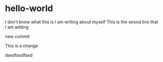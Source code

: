 # hello-world
I don't know what this is
I am writing about myself
This is the seond line that I am adding

new commit

This is a change


dasdfasdfasd
